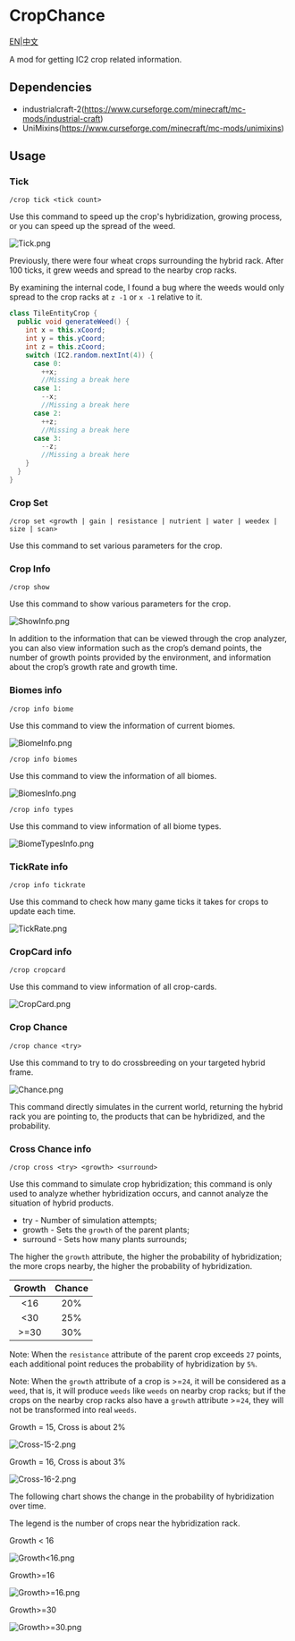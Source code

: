 # CropChance

[EN](Readme.md)|[中文](Readme_zh.md)

A mod for getting IC2 crop related information.

## Dependencies

- industrialcraft-2(https://www.curseforge.com/minecraft/mc-mods/industrial-craft)
- UniMixins(https://www.curseforge.com/minecraft/mc-mods/unimixins)

## Usage

### Tick

`/crop tick <tick count>`

Use this command to speed up the crop's hybridization, growing process,
or you can speed up the spread of the weed.

![Tick.png](docs/Tick.png)

Previously, there were four wheat crops surrounding the hybrid rack.
After 100 ticks, it grew weeds and spread to the nearby crop racks.

By examining the internal code, I found a bug where the weeds would only
spread to the crop racks at `z -1` or `x -1` relative to it.

```java
class TileEntityCrop {
  public void generateWeed() {
    int x = this.xCoord;
    int y = this.yCoord;
    int z = this.zCoord;
    switch (IC2.random.nextInt(4)) {
      case 0:
        ++x;
        //Missing a break here
      case 1:
        --x;
        //Missing a break here
      case 2:
        ++z;
        //Missing a break here
      case 3:
        --z;
        //Missing a break here
    }
  }
}
```

### Crop Set

`/crop set <growth | gain | resistance | nutrient | water | weedex | size | scan>`

Use this command to set various parameters for the crop.

### Crop Info

`/crop show`

Use this command to show various parameters for the crop.

![ShowInfo.png](docs/ShowInfo.png)

In addition to the information that can be viewed through the crop analyzer, you can also view information such as the
crop’s demand points, the number of growth points provided by the environment, and information about the crop’s growth
rate and growth time.

### Biomes info

`/crop info biome`

Use this command to view the information of current biomes.

![BiomeInfo.png](docs/BiomeInfo.png)

`/crop info biomes`

Use this command to view the information of all biomes.

![BiomesInfo.png](docs/BiomesInfo.png)

`/crop info types`

Use this command to view information of all biome types.

![BiomeTypesInfo.png](docs/BiomeTypesInfo.png)

### TickRate info

`/crop info tickrate`

Use this command to check how many game ticks it takes for crops to update each time.

![TickRate.png](docs/TickRate.png)

### CropCard info

`/crop cropcard`

Use this command to view information of all crop-cards.

![CropCard.png](docs/CropCard.png)

### Crop Chance

`/crop chance <try>`

Use this command to try to do crossbreeding on your targeted hybrid frame.

![Chance.png](docs/Chance.png)

This command directly simulates in the current world, returning the hybrid rack you are pointing to, the products that
can be hybridized, and the probability.

### Cross Chance info

`/crop cross <try> <growth> <surround>`

Use this command to simulate crop hybridization;
this command is only used to analyze whether hybridization occurs, and cannot analyze the situation of hybrid products.

- try - Number of simulation attempts;
- growth - Sets the `growth` of the parent plants;
- surround - Sets how many plants surrounds;

The higher the `growth` attribute, the higher the probability of hybridization;
the more crops nearby, the higher the probability of hybridization.

| Growth | Chance |
|:------:|:------:|
|  <16   |  20%   |
|  <30   |  25%   |
|  >=30  |  30%   |

Note: When the `resistance` attribute of the parent crop exceeds `27` points,
each additional point reduces the probability of hybridization by `5%`.

Note: When the `growth` attribute of a crop is >=`24`, it will be considered as a `weed`,
that is, it will produce `weeds` like `weeds` on nearby crop racks;
but if the crops on the nearby crop racks also have a `growth` attribute >=`24`, they will not be transformed into
real `weeds`.

Growth = 15, Cross is about 2%

![Cross-15-2.png](docs/Cross-15-2.png)

Growth = 16, Cross is about 3%

![Cross-16-2.png](docs/Cross-16-2.png)

The following chart shows the change in the probability of hybridization over time.

The legend is the number of crops near the hybridization rack.

Growth < 16

![Growth<16.png](docs/Growth-16.png)

Growth>=16

![Growth>=16.png](docs/Growth+16.png)

Growth>=30

![Growth>=30.png](docs/Growth+30.png)

